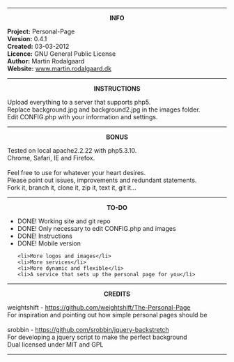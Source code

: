 <hr><p align=center><b> INFO </b></p>

<b>Project:</b> Personal-Page<br>
<b>Version:</b> 0.4.1<br>
<b>Created:</b> 03-03-2012<br>
<b>Licence:</b> GNU General Public License<br>
<b>Author:</b>  Martin Rodalgaard<br>
<b>Website:</b>	www.martin.rodalgaard.dk<br>

<hr> <p align=center><b> INSTRUCTIONS </b></p>

Upload everything to a server that supports php5.<br>
Replace background.jpg and background2.jpg in the images folder.<br>
Edit CONFIG.php with your information and settings.<br>

<hr> <p align=center><b> BONUS </b></p>

Tested on local apache2.2.22 with php5.3.10.<br>
Chrome, Safari, IE and Firefox.<br>
<br>
Feel free to use for whatever your heart desires.<br>
Please point out issues, improvements and redundant statements.<br>
Fork it, branch it, clone it, zip it, text it, git it...<br>

<hr> <p align=center><b> TO-DO </b></p>

<ul>
	<li>DONE! Working site and git repo</li>
	<li>DONE! Only necessary to edit CONFIG.php and images</li>
	<li>DONE! Instructions</li>	
	<li>DONE! Mobile version</li>
	
	<li>More logos and images</li>
	<li>More services</li>
	<li>More dynamic and flexible</li>
	<li>A service that sets up the personal page for you</li>
</ul>

<hr> <p align=center><b> CREDITS </b></p>

weightshift - https://github.com/weightshift/The-Personal-Page <br>
For inspiration and pointing out how simple personal pages should be<br>
<br>
srobbin - https://github.com/srobbin/jquery-backstretch <br>
For developing a jquery script to make the perfect background<br>
Dual licensed under MIT and GPL<br>

<hr>